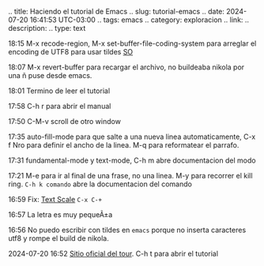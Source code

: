 .. title: Haciendo el tutorial de Emacs
.. slug: tutorial-emacs
.. date: 2024-07-20 16:41:53 UTC-03:00
.. tags: emacs
.. category: exploracion
.. link: 
.. description: 
.. type: text

18:15 M-x recode-region, M-x set-buffer-file-coding-system para arreglar el encoding de UTF8 para usar tildes [SO](https://superuser.com/a/549507)

18:07 M-x revert-buffer para recargar el archivo, no buildeaba nikola por una ñ puse desde emacs.

18:01 Termino de leer el tutorial

17:58 C-h r para abrir el manual

17:50 C-M-v scroll de otro window

17:35 auto-fill-mode para que salte a una nueva linea automaticamente, C-x f Nro para definir el
ancho de la linea. M-q para reformatear el parrafo.

17:31 fundamental-mode y text-mode, C-h m abre documentacion del modo

17:21 M-e para ir al final de una frase, no una linea. M-y para recorrer el kill ring. `C-h k comando` abre la documentacion del comando 

16:59 Fix: [Text Scale](https://www.gnu.org/software/emacs/manual/html_node/emacs/Text-Scale.html) `C-x C-+`

16:57 La letra es muy pequeÃ±a

16:56 No puedo escribir con tildes en `emacs` porque no inserta caracteres utf8 y rompe el build de nikola.

2024-07-20 16:52 [Sitio oficial del tour](https://www.gnu.org/software/emacs/tour/). C-h t para abrir el tutorial